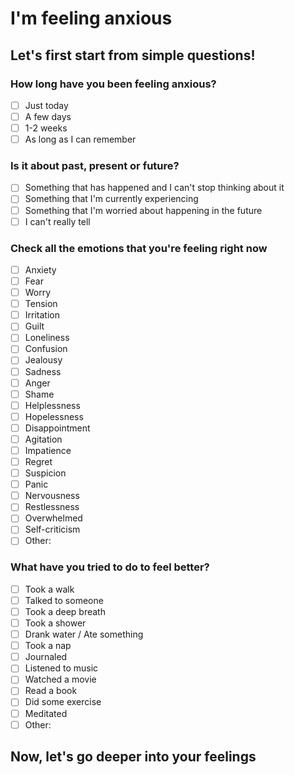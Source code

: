 # I'm feeling anxious

## Let's first start from simple questions!

### How long have you been feeling anxious?

- [ ] Just today
- [ ] A few days
- [ ] 1-2 weeks
- [ ] As long as I can remember

### Is it about past, present or future?

- [ ] Something that has happened and I can't stop thinking about it
- [ ] Something that I'm currently experiencing
- [ ] Something that I'm worried about happening in the future
- [ ] I can't really tell

### Check all the emotions that you're feeling right now

- [ ] Anxiety
- [ ] Fear
- [ ] Worry
- [ ] Tension
- [ ] Irritation
- [ ] Guilt
- [ ] Loneliness
- [ ] Confusion
- [ ] Jealousy
- [ ] Sadness
- [ ] Anger
- [ ] Shame
- [ ] Helplessness
- [ ] Hopelessness
- [ ] Disappointment
- [ ] Agitation
- [ ] Impatience
- [ ] Regret
- [ ] Suspicion
- [ ] Panic
- [ ] Nervousness
- [ ] Restlessness
- [ ] Overwhelmed
- [ ] Self-criticism
- [ ] Other: 

### What have you tried to do to feel better?

- [ ] Took a walk
- [ ] Talked to someone
- [ ] Took a deep breath
- [ ] Took a shower
- [ ] Drank water / Ate something
- [ ] Took a nap
- [ ] Journaled
- [ ] Listened to music
- [ ] Watched a movie
- [ ] Read a book
- [ ] Did some exercise
- [ ] Meditated
- [ ] Other:

## Now, let's go deeper into your feelings